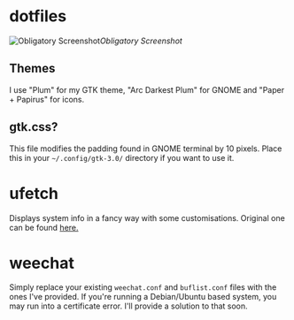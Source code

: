# dotfiles

![Obligatory Screenshot](https://raw.githubusercontent.com/digiberk/dotfiles/master/noice.png)*Obligatory Screenshot*

## Themes
I use "Plum" for my GTK theme, "Arc Darkest Plum" for GNOME and "Paper + Papirus" for icons. 

## gtk.css?
This file modifies the padding found in GNOME terminal by 10 pixels. Place this in your `~/.config/gtk-3.0/` directory if you want to use it.

# ufetch
Displays system info in a fancy way with some customisations. Original one can be found [here.](https://gitlab.com/jschx/ufetch/)

# weechat
Simply replace your existing `weechat.conf` and `buflist.conf` files with the ones I've provided. If you're running a Debian/Ubuntu based system, you may run into a certificate error. I'll provide a solution to that soon.
